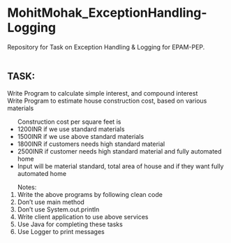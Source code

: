 # MohitMohak_ExceptionHandling-Logging
Repository for Task on Exception Handling &amp; Logging for EPAM-PEP.<br/><br/>
## TASK:<br/>
Write Program to calculate simple interest, and compound interest<br/>
Write Program to estimate house construction cost, based on various materials<br/>
<ul>
Construction cost per square feet is
<li>1200INR if we use standard materials</li>
<li>1500INR if we use above standard materials</li>
<li>1800INR if customers needs high standard material</li>
<li>2500INR if customer needs high standard material and fully automated home</li>
<li>Input will be material standard, total area of house and if they want fully automated home</li>
</ul>
<ol>
Notes:
<li>Write the above programs by following clean code</li>
<li>Don’t use main method</li>
<li>Don’t use System.out.println</li>
<li>Write client application to use above services</li>
<li>Use Java for completing these tasks</li>
<li>Use Logger to print messages</li>
